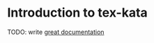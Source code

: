 # Introduction to tex-kata

TODO: write [great documentation](http://jacobian.org/writing/what-to-write/)
